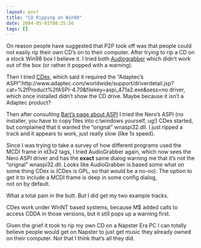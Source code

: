 ```yaml
---
layout: post
title: "CD Ripping on Win98"
date: 2004-05-01T08:35:56
tags: []
---
```


<p>On reason people have suggested that P2P took off was that people could not easily rip their own CD&#8217;s on to their computer.  After trying to rip a CD on a stock Win98 box I believe it.  I tried both <a href="http://www.audiograbber.com-us.net/">Audiograbber</a> which didn&#8217;t work out of the box (or rather it popped with a warning).</p>

<p>Then I tried <a href="http://cdexos.sourceforge.net/">CDex</a>, which said it required the &#8220;Adaptec&#8217;s ASPI&#8221;:http://www.adaptec.com/worldwide/support/driverdetail.jsp?cat=%2fProduct%2fASPI-4.70&filekey=aspi_471a2.exe&sess=no  driver, which once installed didn&#8217;t show the CD drive. Maybe because it isn&#8217;t a Adaptec product?</p>

<p>Then after consulting <a href="http://www.nu2.nu/aspi/">Bart&#8217;s page about ASPI</a> I tried the Nero&#8217;s <span class="caps">ASPI</span> (no installer, you have to copy files into c:\windows yourself, ug!)  CDex started, but complained that it wanted the &#8220;orignal&#8221; wnaspi32.dll.  I just ripped a track and it appears to work, just really slow (like 1x speed).</p>

<p>Since I was trying to take a survey of how different programs used the <span class="caps">MCDI</span> frame in id3v2 tags, I tried AudioGrabber again, which now sees the Nero <span class="caps">ASPI</span> driver and has the <strong>exact</strong> same dialog warning me that it&#8217;s not the &#8220;orignal&#8221; wnaspi32.dll.  Looks like AudioGrabber is based some what on some thing CDex is (CDex is <span class="caps">GPL</span>, so that would be a no-no).  The option to get it to include a <span class="caps">MCDI</span> frame is deep in some config dialog, <br />not on by default.</p>

<p>What a total pain in the butt.  But I did get my two example tracks.</p>

<p>CDex work under WinNT based systems, because M$ added calls to access <span class="caps">CDDA</span> in those versions, but it still pops up a warning first.</p>

<p>Given the grief it took to rip my own CD on a Napster Era PC I can totally believe people would get on Napster to just get music they already owned on their computer.  Not that I think that&#8217;s all they did.</p>
